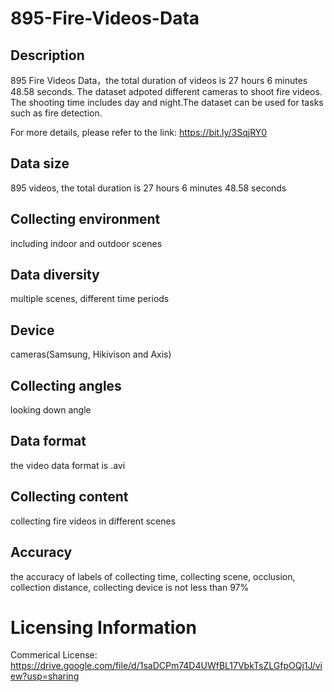 # 895-Fire-Videos-Data


## Description
895 Fire Videos Data，the total duration of videos is 27 hours 6 minutes 48.58 seconds. The dataset adpoted different cameras to shoot fire videos. The shooting time includes day and night.The dataset can be used for tasks such as fire detection.

For more details, please refer to the link: https://bit.ly/3SqjRY0

## Data size
895 videos, the total duration is 27 hours 6 minutes 48.58 seconds

## Collecting environment
including indoor and outdoor scenes

## Data diversity
multiple scenes, different time periods

## Device
cameras(Samsung, Hikivison and Axis)

## Collecting angles
looking down angle

## Data format
the video data format is .avi

## Collecting content
collecting fire videos in different scenes

## Accuracy
the accuracy of labels of collecting time, collecting scene, occlusion, collection distance, collecting device is not less than 97%

# Licensing Information
Commerical License: https://drive.google.com/file/d/1saDCPm74D4UWfBL17VbkTsZLGfpOQj1J/view?usp=sharing
